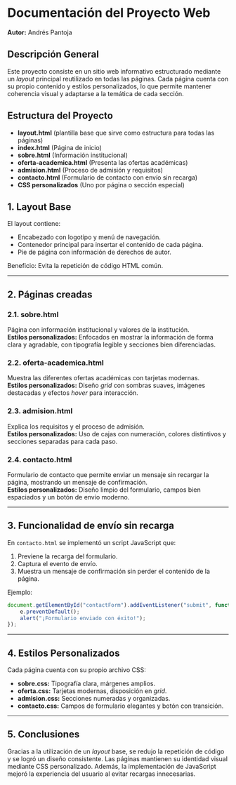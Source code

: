 # Documentación del Proyecto Web
**Autor:** Andrés Pantoja

## Descripción General
Este proyecto consiste en un sitio web informativo estructurado mediante un *layout* principal reutilizado en todas las páginas. Cada página cuenta con su propio contenido y estilos personalizados, lo que permite mantener coherencia visual y adaptarse a la temática de cada sección.

## Estructura del Proyecto
- **layout.html** (plantilla base que sirve como estructura para todas las páginas)
- **index.html** (Página de inicio)
- **sobre.html** (Información institucional)
- **oferta-academica.html** (Presenta las ofertas académicas)
- **admision.html** (Proceso de admisión y requisitos)
- **contacto.html** (Formulario de contacto con envío sin recarga)
- **CSS personalizados** (Uno por página o sección especial)

## 1. Layout Base
El layout contiene:
- Encabezado con logotipo y menú de navegación.
- Contenedor principal para insertar el contenido de cada página.
- Pie de página con información de derechos de autor.

Beneficio: Evita la repetición de código HTML común.

---

## 2. Páginas creadas

### 2.1. sobre.html
Página con información institucional y valores de la institución.  
**Estilos personalizados:** Enfocados en mostrar la información de forma clara y agradable, con tipografía legible y secciones bien diferenciadas.

### 2.2. oferta-academica.html
Muestra las diferentes ofertas académicas con tarjetas modernas.  
**Estilos personalizados:** Diseño *grid* con sombras suaves, imágenes destacadas y efectos *hover* para interacción.

### 2.3. admision.html
Explica los requisitos y el proceso de admisión.  
**Estilos personalizados:** Uso de cajas con numeración, colores distintivos y secciones separadas para cada paso.

### 2.4. contacto.html
Formulario de contacto que permite enviar un mensaje sin recargar la página, mostrando un mensaje de confirmación.  
**Estilos personalizados:** Diseño limpio del formulario, campos bien espaciados y un botón de envío moderno.

---

## 3. Funcionalidad de envío sin recarga
En `contacto.html` se implementó un script JavaScript que:
1. Previene la recarga del formulario.
2. Captura el evento de envío.
3. Muestra un mensaje de confirmación sin perder el contenido de la página.

Ejemplo:
```javascript
document.getElementById("contactForm").addEventListener("submit", function(e) {
    e.preventDefault();
    alert("¡Formulario enviado con éxito!");
});
```

---

## 4. Estilos Personalizados
Cada página cuenta con su propio archivo CSS:
- **sobre.css:** Tipografía clara, márgenes amplios.
- **oferta.css:** Tarjetas modernas, disposición en *grid*.
- **admision.css:** Secciones numeradas y organizadas.
- **contacto.css:** Campos de formulario elegantes y botón con transición.

---

## 5. Conclusiones
Gracias a la utilización de un *layout* base, se redujo la repetición de código y se logró un diseño consistente. Las páginas mantienen su identidad visual mediante CSS personalizado. Además, la implementación de JavaScript mejoró la experiencia del usuario al evitar recargas innecesarias.
